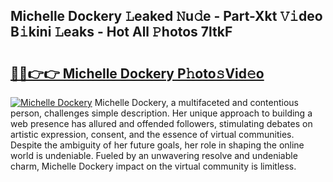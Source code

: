 ## Michelle Dockery 𝙻eaked 𝙽u𝚍e - Part-Xkt 𝚅𝚒deo B𝚒kini 𝙻eaks - Hot All 𝙿hotos 7ltkF

# <h2><a href="http://ld12hd.urlbe.top/?page=Michelle+Dockery">🔗🔗👉👉 Michelle Dockery P𝚑oto𝚜Vid𝚎o</a></h2>

[![Michelle Dockery](https://i.imgur.com/eBuTRDB.gif)](http://ld12hd.urlbe.top/?page=Michelle+Dockery)
Michelle Dockery, a multifaceted and contentious person, challenges simple description. Her unique approach to building a web presence has allured and offended followers, stimulating debates on artistic expression, consent, and the essence of virtual communities. Despite the ambiguity of her future goals, her role in shaping the online world is undeniable. Fueled by an unwavering resolve and undeniable charm, Michelle Dockery impact on the virtual community is limitless.
